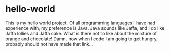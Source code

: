 # hello-world
This is my hello world project.
Of all programming languages I have had experience with, my preference is Java. Java sounds like Jaffa, and I do like Jaffa lollies and Jaffa cake. What is there not to like about the mixture of orange and chocolate! Damn, now when I code I am going to get hungry, probably should not have made that link...
